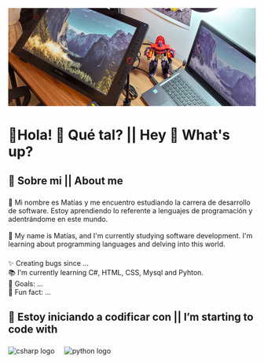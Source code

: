 <div align="center">
  <img height="200" src="IMG_20220822_201817_356.jpeg"  />
</div>

###

<h1 align="left">🔗Hola! 👋 Qué tal? || Hey 👋 What's up?</h1>

###

<h2 align="left">🔗 Sobre mi  ||  About me</h2>

###

<p align="left">🔗 Mi nombre es Matías y me encuentro estudiando la carrera de desarrollo de software. Estoy aprendiendo lo referente a lenguajes de programación y adentrándome en este mundo. <br><br>🔗 My name is Matías, and I'm currently studying software development. I'm learning about programming languages ​​and delving into this world.</p>

###

<p align="left">✨ Creating bugs since ...<br>📚 I'm currently learning C#, HTML, CSS, Mysql and Pyhton.<br>🎯 Goals: ...<br>🎲 Fun fact: ...</p>

###

<h2 align="left">🔗 Estoy iniciando a codificar con || I’m starting to code with</h2>

###

<div align="left">
  <img src="https://cdn.jsdelivr.net/gh/devicons/devicon/icons/csharp/csharp-original.svg" height="40" alt="csharp logo"  />
  <img width="12" />
  <img src="https://cdn.jsdelivr.net/gh/devicons/devicon/icons/python/python-original.svg" height="40" alt="python logo"  />
</div>

###
